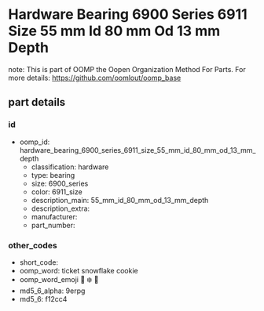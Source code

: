 # Hardware Bearing 6900 Series 6911 Size 55 mm Id 80 mm Od 13 mm Depth  

note: This is part of OOMP the Oopen Organization Method For Parts. For more details: https://github.com/oomlout/oomp_base

##  part details





### id
* oomp_id: hardware_bearing_6900_series_6911_size_55_mm_id_80_mm_od_13_mm_depth
  * classification: hardware
  * type: bearing
  * size: 6900_series
  * color: 6911_size
  * description_main: 55_mm_id_80_mm_od_13_mm_depth
  * description_extra: 
  * manufacturer: 
  * part_number: 

### other_codes
* short_code: 
* oomp_word: ticket snowflake cookie
* oomp_word_emoji :ticket: :snowflake: :cookie:
* md5_6_alpha: 9erpg
* md5_6: f12cc4